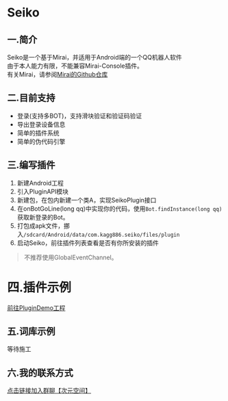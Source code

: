 # Seiko

## 一.简介
Seiko是一个基于Mirai，并适用于Android端的一个QQ机器人软件  
由于本人能力有限，不能兼容Mirai-Console插件。  
有关Mirai，请参阅[Mirai的Github仓库](https://github.com/mamoe/mirai)

## 二.目前支持
- 登录(支持多BOT)，支持滑块验证和验证码验证
- 导出登录设备信息
- 简单的插件系统
- 简单的伪代码引擎

## 三.编写插件

1. 新建Android工程
2. 引入PluginAPI模块
3. 新建包，在包内新建一个类A，实现SeikoPlugin接口
4. 在onBotGoLine(long qq)中实现你的代码，使用`Bot.findInstance(long qq)`获取新登录的Bot。
5. 打包成apk文件，挪入`/sdcard/Android/data/com.kagg886.seiko/files/plugin`
6. 启动Seiko，前往插件列表查看是否有你所安装的插件

> 不推荐使用GlobalEventChannel。

# 四.插件示例

[前往PluginDemo工程](https://github.com/kagg886/Seiko/tree/dev/PluginDemo)

## 五.词库示例

等待施工

## 六.我的联系方式

[点击链接加入群聊【次元空间】](https://jq.qq.com/?_wv=1027&k=8vQZES3X)
